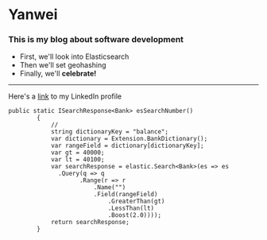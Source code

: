 # Yanwei

### This is my blog about software development

- First, we'll look into Elasticsearch
- Then we'll set geohashing
- Finally, we'll **celebrate!**

---

Here's a [link](https://www.linkedin.com/in/%E7%87%95%E4%BC%9F-%E8%AE%B8-ba37b2b1/) to my LinkedIn profile

```
public static ISearchResponse<Bank> esSearchNumber()
        {
            //
            string dictionaryKey = "balance";
            var dictionary = Extension.BankDictionary();
            var rangeField = dictionary[dictionaryKey];
            var gt = 40000;
            var lt = 40100;
            var searchResponse = elastic.Search<Bank>(es => es
              .Query(q => q
                    .Range(r => r
                        .Name("")
                        .Field(rangeField)
                            .GreaterThan(gt)
                            .LessThan(lt)
                            .Boost(2.0))));
            return searchResponse;
        }
```
